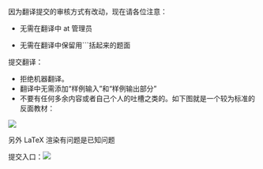 因为翻译提交的审核方式有改动，现在请各位注意：

- 无需在翻译中 at 管理员

- 无需在翻译中保留用```括起来的题面

提交翻译：

- 拒绝机器翻译。
- 翻译中无需添加“样例输入”和“样例输出部分”
- 不要有任何多余内容或者自己个人的吐槽之类的。如下图就是一个较为标准的反面教材：

![](https://cdn.luogu.org/upload/pic/39859.png)

另外 LaTeX 渲染有问题是已知问题

提交入口：![](https://cdn.luogu.org/upload/pic/36287.png)
